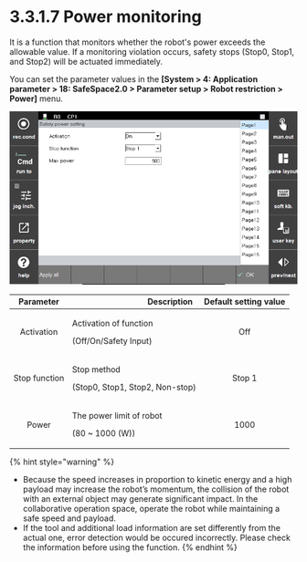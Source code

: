 ﻿# 3.3.1.7 Power monitoring

It is a function that monitors whether the robot's power exceeds the allowable value. If a monitoring violation occurs, safety stops (Stop0, Stop1, and Stop2) will be actuated immediately.

You can set the parameter values in the **\[System > 4: Application parameter > 18: SafeSpace2.0 > Parameter setup > Robot restriction > Power]** menu.

![Window for setting power monitoring parameters](../../../_assets/power.PNG)

| **Parameter** | 　　　　　　　　　**Description**                                                  |  **Default setting value** |
| :------: | ---------------------------------------------------------------- | :---------: |
| Activation | <p>Activation of function</p><p>(Off/On/Safety Input)</p> |   Off  |
| Stop function |   <p>Stop method</p><p>(Stop0, Stop1, Stop2, Non-stop)</p>  | Stop 1 |
| Power |   <p>The power limit of robot</p><p>(80 ~ 1000 (W))</p>  | 1000 |

{% hint style="warning" %}
* Because the speed increases in proportion to kinetic energy and a high payload may increase the robot’s momentum, the collision of the robot with an external object may generate significant impact. In the collaborative operation space, operate the robot while maintaining a safe speed and payload.
* If the tool and additional load information are set differently from the actual one, error detection would be occured incorrectly. Please check the information before using the function.
{% endhint %}
